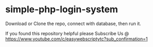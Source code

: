 # simple-php-login-system

Download or Clone the repo, connect with database, then run it. <br>

If you found this repository helpful please Subscribe Us @ https://www.youtube.com/c/easywebscriptytc?sub_confirmation=1
